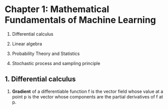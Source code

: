 # Chapter 1: Mathematical Fundamentals of Machine Learning

1. Differential calculus

2. Linear algebra

3. Probability Theory and Statistics

4. Stochastic process and sampling principle

## 1. Differential calculus
1. **Gradient** of a differentiable function f is the vector field whose value at a point p is the vector whose components are the partial derivatives of f at p.

